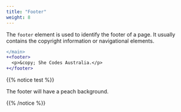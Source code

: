 ```yaml
---
title: "Footer"
weight: 8
---
```


The `footer` element is used to identify the footer of a page.
It usually contains the copyright information or navigational elements.

```diff
</main>
+<footer>
  <p>&copy; She Codes Australia.</p>
+</footer>
```

{{% notice test %}}

The footer will have a peach background.

{{% /notice %}}

